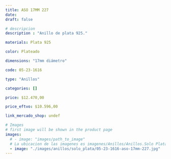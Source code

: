 ```yaml
---
title: ASO 17MM 227
date: 
draft: false

# descripcion
description : "Anillo de plata 925."

materials: Plata 925

color: Plateado

dimensions: "17mm diámetro"

code: 05-23-1616

type: "Anillos"

categories: []

price: $12.470,00

price_eftvo: $10.596,00

link_mercado_shop: undef

# Images
# first image will be shown in the product page
images:
  # - image: "images/path_to_image"
  # La ubicacion de las imagenes es imagenes/Anillos/Anillos.Solo Plata/05-23-1616-aso-17mm-227
  - image: "./images/anillos/solo_plata/05-23-1616-aso-17mm-227.jpg"
---
```

